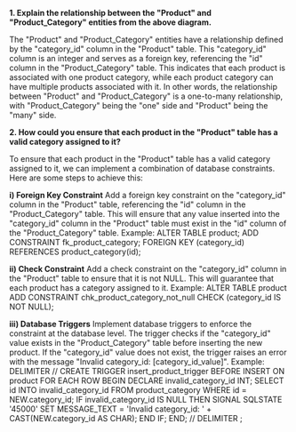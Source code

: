 **1. Explain the relationship between the "Product" and "Product_Category" entities from the above diagram.**
	
 The "Product" and "Product_Category" entities have a relationship defined by the "category_id" column in the "Product" table. This "category_id" column is an integer and serves as a foreign key, referencing the "id" column in the "Product_Category" table. This indicates that each product is associated with one product category, while each product category can have multiple products associated with it. In other words, the relationship between "Product" and "Product_Category" is a one-to-many relationship, with "Product_Category" being the "one" side and "Product" being the "many" side.

**2. How could you ensure that each product in the "Product" table has a valid category assigned to it?**
	
 To ensure that each product in the "Product" table has a valid category assigned to it, we can implement a combination of database constraints. Here are some steps to achieve this:

**i) Foreign Key Constraint**
Add a foreign key constraint on the "category_id" column in the "Product" table, referencing the "id" column in the "Product_Category" table. This will ensure that any value inserted into the "category_id" column in the "Product" table must exist in the "id" column of the "Product_Category" table.
Example:
  ALTER TABLE product;
  ADD CONSTRAINT fk_product_category;
  FOREIGN KEY (category_id) REFERENCES product_category(id);

**ii)	Check Constraint** 
Add a check constraint on the "category_id" column in the "Product" table to ensure that it is not NULL. This will guarantee that each product has a category assigned to it.
Example:
  ALTER TABLE product
  ADD CONSTRAINT chk_product_category_not_null
  CHECK (category_id IS NOT NULL);

**iii) Database Triggers**
Implement database triggers to enforce the constraint at the database level. The trigger checks if the "category_id" value exists in the "Product_Category" table before inserting the new product. If the "category_id" value does not exist, the trigger raises an error with the message "Invalid category_id: [category_id_value]".
Example:
  DELIMITER //
  CREATE TRIGGER insert_product_trigger
  BEFORE INSERT ON product
  FOR EACH ROW
  BEGIN
    DECLARE invalid_category_id INT;
    SELECT id INTO invalid_category_id FROM product_category WHERE id = NEW.category_id;
    IF invalid_category_id IS NULL THEN
      SIGNAL SQLSTATE '45000'
      SET MESSAGE_TEXT = 'Invalid category_id: ' + CAST(NEW.category_id AS CHAR);
    END IF;
  END;
  //
  DELIMITER ;









